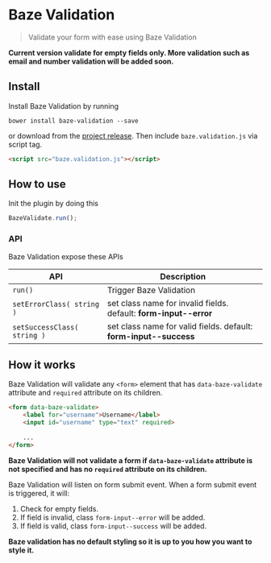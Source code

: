 # Baze Validation


> Validate your form with ease using Baze Validation

**Current version validate for empty fields only. More validation such as email and number validation will be added soon.**

## Install

Install Baze Validation by running
```
bower install baze-validation --save
```
or download from the [project release](https://github.com/ImBobby/Baze-Validation/releases). Then include `baze.validation.js` via script tag.

```HTML
<script src="baze.validation.js"></script>
```

## How to use

Init the plugin by doing this

```Javascript
BazeValidate.run();
```

### API

Baze Validation expose these APIs

| API   | Description  |
|---|---|
| `run()`  | Trigger Baze Validation  |
| `setErrorClass( string )`  | set class name for invalid fields. default: **form-input--error**   |
| `setSuccessClass( string )`  | set class name for valid fields. default: **form-input--success**   |


## How it works

Baze Validation will validate any `<form>` element that has `data-baze-validate` attribute and `required` attribute on its children. 
```HTML
<form data-baze-validate>
    <label for="username">Username</label>
    <input id="username" type="text" required>
    
    ...
</form>
```

**Baze Validation will not validate a form if `data-baze-validate` attribute is not specified and has no `required` attribute on its children.**

Baze Validation will listen on form submit event. When a form submit event is triggered, it will:


1. Check for empty fields.
2. If field is invalid, class `form-input--error` will be added.
3. If field is valid, class `form-input--success` will be added.

**Baze validation has no default styling so it is up to you how you want to style it.**